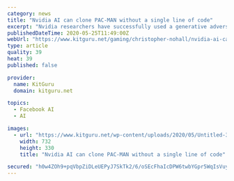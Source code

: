 ```yaml
---
category: news
title: "Nvidia AI can clone PAC-MAN without a single line of code"
excerpt: "Nvidia researchers have successfully used a generative adversarial network AI called GameGAN to produce a fully functional version of the 40-year-old game PAC-MAN. GameGAN was trained through watching 50,"
publishedDateTime: 2020-05-25T11:49:00Z
webUrl: "https://www.kitguru.net/gaming/christopher-nohall/nvidia-ai-can-clone-pac-man-without-a-single-line-of-code/"
type: article
quality: 39
heat: 39
published: false

provider:
  name: KitGuru
  domain: kitguru.net

topics:
  - Facebook AI
  - AI

images:
  - url: "https://www.kitguru.net/wp-content/uploads/2020/05/Untitled-3-732x330.png"
    width: 732
    height: 330
    title: "Nvidia AI can clone PAC-MAN without a single line of code"

secured: "h0w4ZOh9+pqVbpZiDLeUEPyJ7SkTk2/6/oSEcFhaIcDPW6twbYGpr5WqIsVuyD+ybCwblzG60m5p94idflBM6iHlnzt7SyX/iswDdvT/FA6LM7lk7AHb3dtyi/AzUgyC946P1k2S4XAZkDCC9HJSB85kmHCPHR1TTB8Rm/npPdIo/8Xhsc8oUkRDIa8Da0cOgtOoyy4b+4fuTrxoi4JBQfepROTFRCHMR4HDqkTiDdPaVq0zSZoGS3cojDmGeALf0kSfRa2haf63H1KmmVEO2TlidmV8P9a9BWWA62iCEV8gMeDj4jpr4SeKfcIDUjoO;Jp+mcOtVWvY+2KRVEMu7FA=="
---
```


